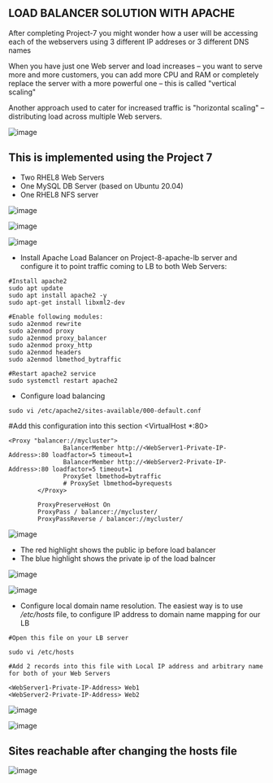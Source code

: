 ## LOAD BALANCER SOLUTION WITH APACHE

After completing Project-7 you might wonder how a user will be accessing each of the webservers using 3 different IP addreses or 3 different DNS names

When you have just one Web server and load increases – you want to serve more and more customers, you can add more CPU and RAM or completely replace the server with a more powerful one – this is called "vertical scaling"

Another approach used to cater for increased traffic is "horizontal scaling" – distributing load across multiple Web servers. 

![image](https://user-images.githubusercontent.com/71001536/165248521-7e49a2e8-d5b4-4a13-84f9-889293cd197d.png)

## This is implemented using the Project 7 

* Two RHEL8 Web Servers
* One MySQL DB Server (based on Ubuntu 20.04)
* One RHEL8 NFS server

![image](https://user-images.githubusercontent.com/71001536/165253195-ff07fa98-23e5-402c-9327-ce0dc6fd623e.png)

![image](https://user-images.githubusercontent.com/71001536/165274928-6310ad6b-b65e-4303-a4cf-6bf307cd84db.png)

![image](https://user-images.githubusercontent.com/71001536/165275052-d7695e1b-d0cc-4b92-942f-633a1c18658f.png)

* Install Apache Load Balancer on Project-8-apache-lb server and configure it to point traffic coming to LB to both Web Servers:
```
#Install apache2
sudo apt update
sudo apt install apache2 -y
sudo apt-get install libxml2-dev

#Enable following modules:
sudo a2enmod rewrite
sudo a2enmod proxy
sudo a2enmod proxy_balancer
sudo a2enmod proxy_http
sudo a2enmod headers
sudo a2enmod lbmethod_bytraffic

#Restart apache2 service
sudo systemctl restart apache2
```

* Configure load balancing

`sudo vi /etc/apache2/sites-available/000-default.conf`

#Add this configuration into this section <VirtualHost *:80>  </VirtualHost>
```
<Proxy "balancer://mycluster">
               BalancerMember http://<WebServer1-Private-IP-Address>:80 loadfactor=5 timeout=1
               BalancerMember http://<WebServer2-Private-IP-Address>:80 loadfactor=5 timeout=1
               ProxySet lbmethod=bytraffic
               # ProxySet lbmethod=byrequests
        </Proxy>

        ProxyPreserveHost On
        ProxyPass / balancer://mycluster/
        ProxyPassReverse / balancer://mycluster/
```

![image](https://user-images.githubusercontent.com/71001536/165278967-5560bba0-6b40-4184-9919-ba34cf89d5b0.png)

* The red highlight shows the public ip before load balancer
* The blue highlight shows the private ip of the load balncer

![image](https://user-images.githubusercontent.com/71001536/165279435-8adf2f16-3bff-4043-8b93-e443fb264456.png)

![image](https://user-images.githubusercontent.com/71001536/165280168-44e5df7a-da13-43d4-86be-cf5928ce82e2.png)


*  Configure local domain name resolution. The easiest way is to use */etc/hosts* file, to configure IP address to domain name mapping for our LB
```
#Open this file on your LB server

sudo vi /etc/hosts

#Add 2 records into this file with Local IP address and arbitrary name for both of your Web Servers

<WebServer1-Private-IP-Address> Web1
<WebServer2-Private-IP-Address> Web2
```

![image](https://user-images.githubusercontent.com/71001536/165281122-c67ec94d-e587-4bbc-bc9c-8345b0248106.png)

![image](https://user-images.githubusercontent.com/71001536/165281413-33c2ff6b-4e91-474e-b2c3-a6686665aa70.png)

## Sites reachable after changing the hosts file

![image](https://user-images.githubusercontent.com/71001536/165281745-5353caf5-31df-46f0-9180-31a6216aa030.png)




